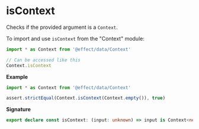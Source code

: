 # isContext

Checks if the provided argument is a `Context`.

To import and use `isContext` from the "Context" module:

```ts
import * as Context from '@effect/data/Context'

// Can be accessed like this
Context.isContext
```

**Example**

```ts
import * as Context from '@effect/data/Context'

assert.strictEqual(Context.isContext(Context.empty()), true)
```

**Signature**

```ts
export declare const isContext: (input: unknown) => input is Context<never>
```
